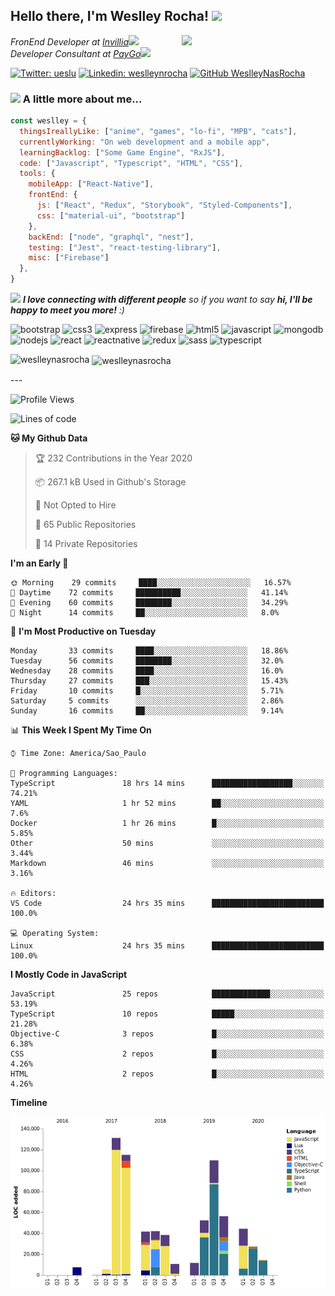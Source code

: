 <h2> Hello there, I'm Weslley Rocha! <img src="https://media.giphy.com/media/fx5E5RjtqBltDFKEO9/giphy.gif" width="50"></h2>
<img align='right' src="https://media1.tenor.com/images/27d8aae6d60c3576150e1f4d7a932791/tenor.gif" width="230">
<p><em>FronEnd Developer at <a href="http://www.invillia.com">Invillia</a><img src="https://media.giphy.com/media/QBA0hheefI83XJL7Sl/giphy.gif" width="30"></br>Developer Consultant at <a href="https://www.paygo.com.br">PayGo</a><img src="https://media.giphy.com/media/WUlplcMpOCEmTGBtBW/giphy.gif" width="30">
</em></p>



[![Twitter: ueslu](https://img.shields.io/twitter/follow/ueslu?style=social)](https://twitter.com/ueslu)
[![Linkedin: weslleynrocha](https://img.shields.io/badge/-weslleynrocha-blue?style=flat-square&logo=Linkedin&logoColor=white&link=https://www.linkedin.com/in/weslleynrocha/)](https://www.linkedin.com/in/weslleynrocha/)
[![GitHub WeslleyNasRocha](https://img.shields.io/github/followers/WeslleyNasRocha?label=follow&style=social)](https://github.com/WeslleyNasRocha)


### <img src="https://media.giphy.com/media/VgCDAzcKvsR6OM0uWg/giphy.gif" width="50"> A little more about me...  

```javascript
const weslley = {
  thingsIreallyLike: ["anime", "games", "lo-fi", "MPB", "cats"],
  currentlyWorking: "On web development and a mobile app",
  learningBacklog: ["Some Game Engine", "RxJS"],
  code: ["Javascript", "Typescript", "HTML", "CSS"],
  tools: {
    mobileApp: ["React-Native"],
    frontEnd: {
      js: ["React", "Redux", "Storybook", "Styled-Components"],
      css: ["material-ui", "bootstrap"]
    },
    backEnd: ["node", "graphql", "nest"],
    testing: ["Jest", "react-testing-library"],
    misc: ["Firebase"]
  },
}
```

<img src="https://media.giphy.com/media/LnQjpWaON8nhr21vNW/giphy.gif" width="60"> <em><b>I love connecting with different people</b> so if you want to say <b>hi, I'll be happy to meet you more!</b> :)</em>


<p align="left"><img src="https://devicons.github.io/devicon/devicon.git/icons/bootstrap/bootstrap-plain.svg" alt="bootstrap" width="40" height="40"/> <img src="https://devicons.github.io/devicon/devicon.git/icons/css3/css3-original-wordmark.svg" alt="css3" width="40" height="40"/> <img src="https://devicons.github.io/devicon/devicon.git/icons/express/express-original-wordmark.svg" alt="express" width="40" height="40"/> <img src="https://www.vectorlogo.zone/logos/firebase/firebase-icon.svg" alt="firebase" width="40" height="40"/> <img src="https://devicons.github.io/devicon/devicon.git/icons/html5/html5-original-wordmark.svg" alt="html5" width="40" height="40"/> <img src="https://devicons.github.io/devicon/devicon.git/icons/javascript/javascript-original.svg" alt="javascript" width="40" height="40"/> <img src="https://devicons.github.io/devicon/devicon.git/icons/mongodb/mongodb-original-wordmark.svg" alt="mongodb" width="40" height="40"/> <img src="https://devicons.github.io/devicon/devicon.git/icons/nodejs/nodejs-original-wordmark.svg" alt="nodejs" width="40" height="40"/> <img src="https://devicons.github.io/devicon/devicon.git/icons/react/react-original-wordmark.svg" alt="react" width="40" height="40"/> <img src="https://reactnative.dev/img/header_logo.svg" alt="reactnative" width="40" height="40"/> <img src="https://devicons.github.io/devicon/devicon.git/icons/redux/redux-original.svg" alt="redux" width="40" height="40"/> <img src="https://devicons.github.io/devicon/devicon.git/icons/sass/sass-original.svg" alt="sass" width="40" height="40"/> <img src="https://devicons.github.io/devicon/devicon.git/icons/typescript/typescript-original.svg" alt="typescript" width="40" height="40"/></p><p><img align="left" src="https://github-readme-stats.vercel.app/api/top-langs/?username=weslleynasrocha&layout=compact&hide=html" alt="weslleynasrocha" /></p>

<p>&nbsp;<img align="center" src="https://github-readme-stats.vercel.app/api?username=weslleynasrocha&show_icons=true" alt="weslleynasrocha" /></p>
---

<!--START_SECTION:waka-->
![Profile Views](http://img.shields.io/badge/Profile%20Views-140-blue)

![Lines of code](https://img.shields.io/badge/From%20Hello%20World%20I%27ve%20Written-39.8%20million%20lines%20of%20code-blue)

**🐱 My Github Data** 

> 🏆 232 Contributions in the Year 2020
 > 
> 📦 267.1 kB Used in Github's Storage 
 > 
> 🚫 Not Opted to Hire
 > 
> 📜 65 Public Repositories
 > 
> 🔑 14 Private Repositories 

**I'm an Early 🐤** 

```text
🌞 Morning    29 commits     ████░░░░░░░░░░░░░░░░░░░░░   16.57% 
🌆 Daytime    72 commits     ██████████░░░░░░░░░░░░░░░   41.14% 
🌃 Evening    60 commits     ████████░░░░░░░░░░░░░░░░░   34.29% 
🌙 Night      14 commits     ██░░░░░░░░░░░░░░░░░░░░░░░   8.0%

```
📅 **I'm Most Productive on Tuesday** 

```text
Monday       33 commits     ████░░░░░░░░░░░░░░░░░░░░░   18.86% 
Tuesday      56 commits     ████████░░░░░░░░░░░░░░░░░   32.0% 
Wednesday    28 commits     ████░░░░░░░░░░░░░░░░░░░░░   16.0% 
Thursday     27 commits     ███░░░░░░░░░░░░░░░░░░░░░░   15.43% 
Friday       10 commits     █░░░░░░░░░░░░░░░░░░░░░░░░   5.71% 
Saturday     5 commits      ░░░░░░░░░░░░░░░░░░░░░░░░░   2.86% 
Sunday       16 commits     ██░░░░░░░░░░░░░░░░░░░░░░░   9.14%

```


📊 **This Week I Spent My Time On** 

```text
⌚︎ Time Zone: America/Sao_Paulo

💬 Programming Languages: 
TypeScript               18 hrs 14 mins      ██████████████████░░░░░░░   74.21% 
YAML                     1 hr 52 mins        ██░░░░░░░░░░░░░░░░░░░░░░░   7.6% 
Docker                   1 hr 26 mins        █░░░░░░░░░░░░░░░░░░░░░░░░   5.85% 
Other                    50 mins             ░░░░░░░░░░░░░░░░░░░░░░░░░   3.44% 
Markdown                 46 mins             ░░░░░░░░░░░░░░░░░░░░░░░░░   3.16%

🔥 Editors: 
VS Code                  24 hrs 35 mins      █████████████████████████   100.0%

💻 Operating System: 
Linux                    24 hrs 35 mins      █████████████████████████   100.0%

```

**I Mostly Code in JavaScript** 

```text
JavaScript               25 repos            █████████████░░░░░░░░░░░░   53.19% 
TypeScript               10 repos            █████░░░░░░░░░░░░░░░░░░░░   21.28% 
Objective-C              3 repos             █░░░░░░░░░░░░░░░░░░░░░░░░   6.38% 
CSS                      2 repos             █░░░░░░░░░░░░░░░░░░░░░░░░   4.26% 
HTML                     2 repos             █░░░░░░░░░░░░░░░░░░░░░░░░   4.26%

```


**Timeline**

![Chart not found](https://github.com/WeslleyNasRocha/WeslleyNasRocha/blob/master/charts/bar_graph.png) 


<!--END_SECTION:waka-->
